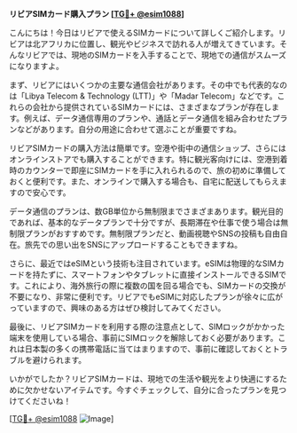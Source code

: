 **リビアSIMカード購入プラン [[TG💪+ @esim1088](https://t.me/s/esim1088)]**

こんにちは！今日はリビアで使えるSIMカードについて詳しくご紹介します。リビアは北アフリカに位置し、観光やビジネスで訪れる人が増えてきています。そんなリビアでは、現地のSIMカードを入手することで、現地での通信がスムーズになりますよ。

まず、リビアにはいくつかの主要な通信会社があります。その中でも代表的なのは「Libya Telecom & Technology (LTT)」や「Madar Telecom」などです。これらの会社から提供されているSIMカードには、さまざまなプランが存在します。例えば、データ通信専用のプランや、通話とデータ通信を組み合わせたプランなどがあります。自分の用途に合わせて選ぶことが重要ですね。

リビアSIMカードの購入方法は簡単です。空港や街中の通信ショップ、さらにはオンラインストアでも購入することができます。特に観光客向けには、空港到着時のカウンターで即座にSIMカードを手に入れられるので、旅の初めに準備しておくと便利です。また、オンラインで購入する場合も、自宅に配送してもらえますので安心です。

データ通信のプランは、数GB単位から無制限までさまざまあります。観光目的であれば、基本的なデータプランで十分ですが、長期滞在や仕事で使う場合は無制限プランがおすすめです。無制限プランだと、動画視聴やSNSの投稿も自由自在。旅先での思い出をSNSにアップロードすることもできますね。

さらに、最近ではeSIMという技術も注目されています。eSIMは物理的なSIMカードを持たずに、スマートフォンやタブレットに直接インストールできるSIMです。これにより、海外旅行の際に複数の国を回る場合でも、SIMカードの交換が不要になり、非常に便利です。リビアでもeSIMに対応したプランが徐々に広がっていますので、興味のある方はぜひ検討してみてください。

最後に、リビアSIMカードを利用する際の注意点として、SIMロックがかかった端末を使用している場合、事前にSIMロックを解除しておく必要があります。これは日本製の多くの携帯電話に当てはまりますので、事前に確認しておくとトラブルを避けられます。

いかがでしたか？リビアSIMカードは、現地での生活や観光をより快適にするために欠かせないアイテムです。今すぐチェックして、自分に合ったプランを見つけてくださいね！

[[TG💪+ @esim1088](https://t.me/s/esim1088) ![Image](https://i.postimg.cc/Y0z9fWf4/image.png)]